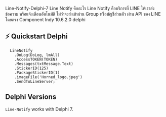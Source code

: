 
Line-Notify-Delphi-7
Line Notify คืออะไร Line Notify คือบริการที่ LINE ให้เราส่งข้อความ หรือแจ้งเตือนอัตโนมัติ ไม่ว่าจะส่งเข้าผ่าน Group หรือบัญชีส่วนตัว ผ่าน API ของ LINE โดยตรง  Component Indy 10.6.2.0 delphi
 ## ⚡️ Quickstart Delphi
```delphi
  LineNotify
    .OnLog(DoLog, lmAll)
    .AccessTOKEN(TOKEN)
    .Messages(txtMessage.Text)
    .StickerID(125)
    .PackageStickerID(1)
    .imageFile('Horned_logo.jpeg')
    .SendToLineServer;
```
## Delphi Versions
`Line-Notify` works with Delphi 7.

